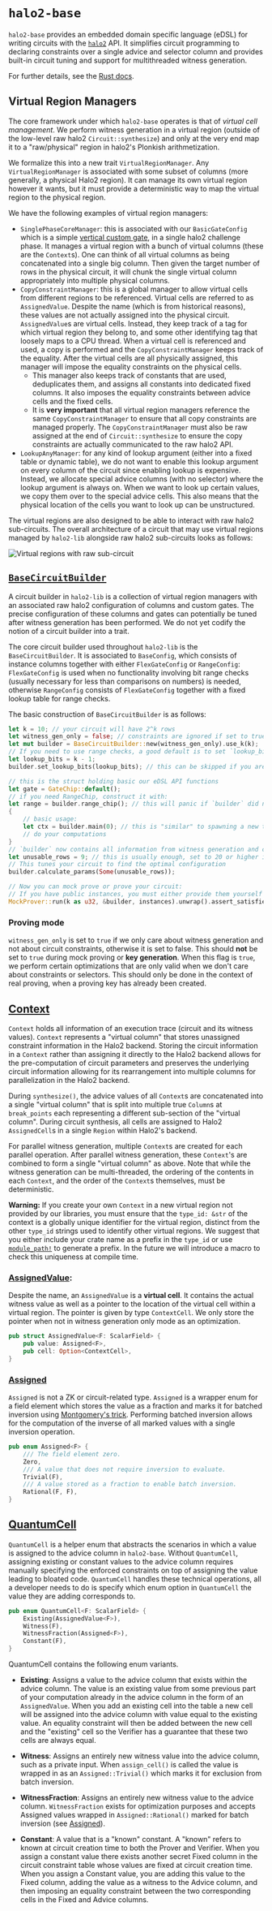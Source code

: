 # `halo2-base`

`halo2-base` provides an embedded domain specific language (eDSL) for writing circuits with the [`halo2`](https://github.com/axiom-crypto/halo2) API. It simplifies circuit programming to declaring constraints over a single advice and selector column and provides built-in circuit tuning and support for multithreaded witness generation.

For further details, see the [Rust docs](https://axiom-crypto.github.io/halo2-lib/halo2_base/).

## Virtual Region Managers

The core framework under which `halo2-base` operates is that of _virtual cell management_. We perform witness generation in a virtual region (outside of the low-level raw halo2 `Circuit::synthesize`) and only at the very end map it to a "raw/physical" region in halo2's Plonkish arithmetization.

We formalize this into a new trait `VirtualRegionManager`. Any `VirtualRegionManager` is associated with some subset of columns (more generally, a physical Halo2 region). It can manage its own virtual region however it wants, but it must provide a deterministic way to map the virtual region to the physical region.

We have the following examples of virtual region managers:

- `SinglePhaseCoreManager`: this is associated with our `BasicGateConfig` which is a simple [vertical custom gate](https://docs.axiom.xyz/zero-knowledge-proofs/getting-started-with-halo2#simplified-interface), in a single halo2 challenge phase. It manages a virtual region with a bunch of virtual columns (these are the `Context`s). One can think of all virtual columns as being concatenated into a single big column. Then given the target number of rows in the physical circuit, it will chunk the single virtual column appropriately into multiple physical columns.
- `CopyConstraintManager`: this is a global manager to allow virtual cells from different regions to be referenced. Virtual cells are referred to as `AssignedValue`. Despite the name (which is from historical reasons), these values are not actually assigned into the physical circuit. `AssignedValue`s are virtual cells. Instead, they keep track of a tag for which virtual region they belong to, and some other identifying tag that loosely maps to a CPU thread. When a virtual cell is referenced and used, a copy is performed and the `CopyConstraintManager` keeps track of the equality. After the virtual cells are all physically assigned, this manager will impose the equality constraints on the physical cells.
  - This manager also keeps track of constants that are used, deduplicates them, and assigns all constants into dedicated fixed columns. It also imposes the equality constraints between advice cells and the fixed cells.
  - It is **very important** that all virtual region managers reference the same `CopyConstraintManager` to ensure that all copy constraints are managed properly. The `CopyConstraintManager` must also be raw assigned at the end of `Circuit::synthesize` to ensure the copy constraints are actually communicated to the raw halo2 API.
- `LookupAnyManager`: for any kind of lookup argument (either into a fixed table or dynamic table), we do not want to enable this lookup argument on every column of the circuit since enabling lookup is expensive. Instead, we allocate special advice columns (with no selector) where the lookup argument is always on. When we want to look up certain values, we copy them over to the special advice cells. This also means that the physical location of the cells you want to look up can be unstructured.

The virtual regions are also designed to be able to interact with raw halo2 sub-circuits. The overall architecture of a circuit that may use virtual regions managed by `halo2-lib` alongside raw halo2 sub-circuits looks as follows:

![Virtual regions with raw sub-circuit](https://user-images.githubusercontent.com/31040440/263155207-c5246cb1-f7f5-4214-920c-d4ae34c19e9c.png)

## [`BaseCircuitBuilder`](./src/gates/circuit/mod.rs)

A circuit builder in `halo2-lib` is a collection of virtual region managers with an associated raw halo2 configuration of columns and custom gates. The precise configuration of these columns and gates can potentially be tuned after witness generation has been performed. We do not yet codify the notion of a circuit builder into a trait.

The core circuit builder used throughout `halo2-lib` is the `BaseCircuitBuilder`. It is associated to `BaseConfig`, which consists of instance columns together with either `FlexGateConfig` or `RangeConfig`: `FlexGateConfig` is used when no functionality involving bit range checks (usually necessary for less than comparisons on numbers) is needed, otherwise `RangeConfig` consists of `FlexGateConfig` together with a fixed lookup table for range checks.

The basic construction of `BaseCircuitBuilder` is as follows:

```rust
let k = 10; // your circuit will have 2^k rows
let witness_gen_only = false; // constraints are ignored if set to true
let mut builder = BaseCircuitBuilder::new(witness_gen_only).use_k(k);
// If you need to use range checks, a good default is to set `lookup_bits` to 1 less than `k`
let lookup_bits = k - 1;
builder.set_lookup_bits(lookup_bits); // this can be skipped if you are not using range checks. The program will panic if `lookup_bits` is not set when you need range checks.

// this is the struct holding basic our eDSL API functions
let gate = GateChip::default();
// if you need RangeChip, construct it with:
let range = builder.range_chip(); // this will panic if `builder` did not set `lookup_bits`
{
    // basic usage:
    let ctx = builder.main(0); // this is "similar" to spawning a new thread. 0 refers to the halo2 challenge phase
    // do your computations
}
// `builder` now contains all information from witness generation and constraints of your circuit
let unusable_rows = 9; // this is usually enough, set to 20 or higher if program panics
// This tunes your circuit to find the optimal configuration
builder.calculate_params(Some(unusable_rows));

// Now you can mock prove or prove your circuit:
// If you have public instances, you must either provide them yourself or extract from `builder.assigned_instances`.
MockProver::run(k as u32, &builder, instances).unwrap().assert_satisfied();
```

### Proving mode

`witness_gen_only` is set to `true` if we only care about witness generation and not about circuit constraints, otherwise it is set to false. This should **not** be set to `true` during mock proving or **key generation**. When this flag is `true`, we perform certain optimizations that are only valid when we don't care about constraints or selectors. This should only be done in the context of real proving, when a proving key has already been created.

## [**Context**](src/lib.rs)

`Context` holds all information of an execution trace (circuit and its witness values). `Context` represents a "virtual column" that stores unassigned constraint information in the Halo2 backend. Storing the circuit information in a `Context` rather than assigning it directly to the Halo2 backend allows for the pre-computation of circuit parameters and preserves the underlying circuit information allowing for its rearrangement into multiple columns for parallelization in the Halo2 backend.

During `synthesize()`, the advice values of all `Context`s are concatenated into a single "virtual column" that is split into multiple true `Column`s at `break_points` each representing a different sub-section of the "virtual column". During circuit synthesis, all cells are assigned to Halo2 `AssignedCell`s in a single `Region` within Halo2's backend.

For parallel witness generation, multiple `Context`s are created for each parallel operation. After parallel witness generation, these `Context`'s are combined to form a single "virtual column" as above. Note that while the witness generation can be multi-threaded, the ordering of the contents in each `Context`, and the order of the `Context`s themselves, must be deterministic.

**Warning:** If you create your own `Context` in a new virtual region not provided by our libraries, you must ensure that the `type_id: &str` of the context is a globally unique identifier for the virtual region, distinct from the other `type_id` strings used to identify other virtual regions. We suggest that you either include your crate name as a prefix in the `type_id` or use [`module_path!`](https://doc.rust-lang.org/std/macro.module_path.html) to generate a prefix.
In the future we will introduce a macro to check this uniqueness at compile time.

### [**AssignedValue**](./src/lib.rs):

Despite the name, an `AssignedValue` is a **virtual cell**. It contains the actual witness value as well as a pointer to the location of the virtual cell within a virtual region. The pointer is given by type `ContextCell`. We only store the pointer when not in witness generation only mode as an optimization.

```rust ignore
pub struct AssignedValue<F: ScalarField> {
    pub value: Assigned<F>,
    pub cell: Option<ContextCell>,
}
```

### [**Assigned**](./src/plonk/assigned.rs)

`Assigned` is not a ZK or circuit-related type.
`Assigned` is a wrapper enum for a field element which stores the value as a fraction and marks it for batched inversion using [Montgomery's trick](https://zcash.github.io/halo2/background/fields.html#montgomerys-trick). Performing batched inversion allows for the computation of the inverse of all marked values with a single inversion operation.

```rust ignore
pub enum Assigned<F> {
    /// The field element zero.
    Zero,
    /// A value that does not require inversion to evaluate.
    Trivial(F),
    /// A value stored as a fraction to enable batch inversion.
    Rational(F, F),
}
```

## [**QuantumCell**](./src/lib.rs)

`QuantumCell` is a helper enum that abstracts the scenarios in which a value is assigned to the advice column in `halo2-base`. Without `QuantumCell`, assigning existing or constant values to the advice column requires manually specifying the enforced constraints on top of assigning the value leading to bloated code. `QuantumCell` handles these technical operations, all a developer needs to do is specify which enum option in `QuantumCell` the value they are adding corresponds to.

```rust ignore
pub enum QuantumCell<F: ScalarField> {
    Existing(AssignedValue<F>),
    Witness(F),
    WitnessFraction(Assigned<F>),
    Constant(F),
}
```

QuantumCell contains the following enum variants.

- **Existing**:
  Assigns a value to the advice column that exists within the advice column. The value is an existing value from some previous part of your computation already in the advice column in the form of an `AssignedValue`. When you add an existing cell into the table a new cell will be assigned into the advice column with value equal to the existing value. An equality constraint will then be added between the new cell and the "existing" cell so the Verifier has a guarantee that these two cells are always equal.

- **Witness**:
  Assigns an entirely new witness value into the advice column, such as a private input. When `assign_cell()` is called the value is wrapped in as an `Assigned::Trivial()` which marks it for exclusion from batch inversion.

- **WitnessFraction**:
  Assigns an entirely new witness value to the advice column. `WitnessFraction` exists for optimization purposes and accepts Assigned values wrapped in `Assigned::Rational()` marked for batch inversion (see [Assigned](#assigned)).

- **Constant**:
  A value that is a "known" constant. A "known" refers to known at circuit creation time to both the Prover and Verifier. When you assign a constant value there exists another secret Fixed column in the circuit constraint table whose values are fixed at circuit creation time. When you assign a Constant value, you are adding this value to the Fixed column, adding the value as a witness to the Advice column, and then imposing an equality constraint between the two corresponding cells in the Fixed and Advice columns.
